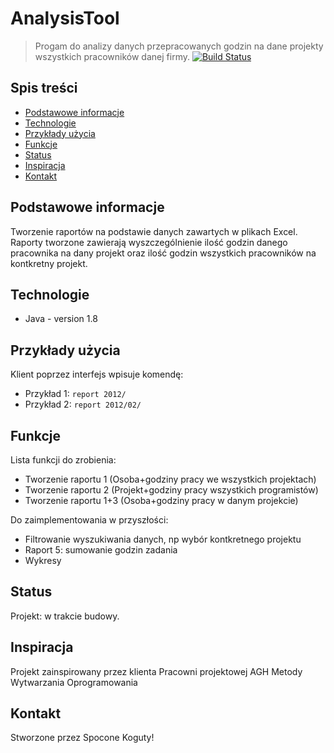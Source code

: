# AnalysisTool
> Progam do analizy danych przepracowanych godzin na dane projekty wszystkich pracowników danej firmy.
[![Build Status](https://travis-ci.org/kamroj/AnalysisTool.svg?branch=develop)](https://travis-ci.org/kamroj/AnalysisTool)

## Spis treści
* [Podstawowe informacje](#informacje)
* [Technologie](#technologie)
* [Przykłady użycia](#przyklady)
* [Funkcje](#funkcje)
* [Status](#status)
* [Inspiracja](#inspiracja)
* [Kontakt](#kontakt)

## Podstawowe informacje
Tworzenie raportów na podstawie danych zawartych w plikach Excel. 
Raporty tworzone zawierają wyszczególnienie ilość godzin danego pracownika na dany projekt oraz ilość godzin wszystkich pracowników na kontkretny projekt.

## Technologie
* Java - version 1.8

## Przykłady użycia
Klient poprzez interfejs wpisuje komendę:
* Przykład 1: `report 2012/`
* Przykład 2: `report 2012/02/`

## Funkcje
Lista funkcji do zrobienia:
* Tworzenie raportu 1 (Osoba+godziny pracy we wszystkich projektach)
* Tworzenie raportu 2 (Projekt+godziny pracy wszystkich programistów)
* Tworzenie raportu 1+3 (Osoba+godziny pracy w danym projekcie)

Do zaimplementowania w przyszłości:
* Filtrowanie wyszukiwania danych, np wybór kontkretnego projektu
* Raport 5: sumowanie godzin zadania
* Wykresy

## Status
Projekt: w trakcie budowy.

## Inspiracja
Projekt zainspirowany przez klienta Pracowni projektowej AGH Metody Wytwarzania Oprogramowania

## Kontakt
Stworzone przez Spocone Koguty!